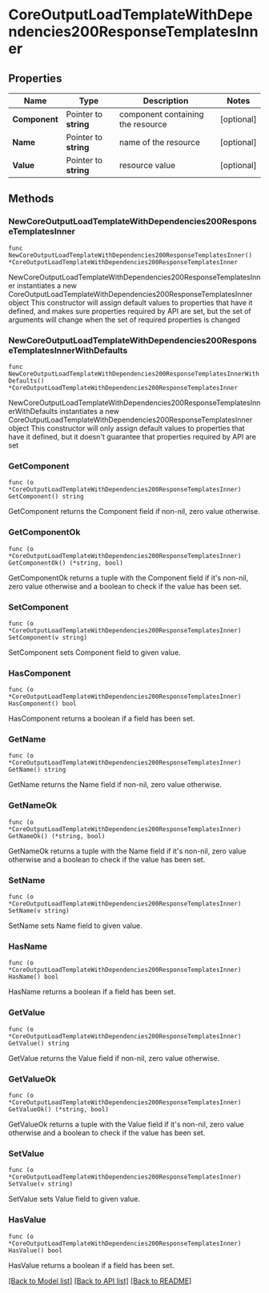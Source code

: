 # CoreOutputLoadTemplateWithDependencies200ResponseTemplatesInner

## Properties

Name | Type | Description | Notes
------------ | ------------- | ------------- | -------------
**Component** | Pointer to **string** | component containing the resource | [optional] 
**Name** | Pointer to **string** | name of the resource | [optional] 
**Value** | Pointer to **string** | resource value | [optional] 

## Methods

### NewCoreOutputLoadTemplateWithDependencies200ResponseTemplatesInner

`func NewCoreOutputLoadTemplateWithDependencies200ResponseTemplatesInner() *CoreOutputLoadTemplateWithDependencies200ResponseTemplatesInner`

NewCoreOutputLoadTemplateWithDependencies200ResponseTemplatesInner instantiates a new CoreOutputLoadTemplateWithDependencies200ResponseTemplatesInner object
This constructor will assign default values to properties that have it defined,
and makes sure properties required by API are set, but the set of arguments
will change when the set of required properties is changed

### NewCoreOutputLoadTemplateWithDependencies200ResponseTemplatesInnerWithDefaults

`func NewCoreOutputLoadTemplateWithDependencies200ResponseTemplatesInnerWithDefaults() *CoreOutputLoadTemplateWithDependencies200ResponseTemplatesInner`

NewCoreOutputLoadTemplateWithDependencies200ResponseTemplatesInnerWithDefaults instantiates a new CoreOutputLoadTemplateWithDependencies200ResponseTemplatesInner object
This constructor will only assign default values to properties that have it defined,
but it doesn't guarantee that properties required by API are set

### GetComponent

`func (o *CoreOutputLoadTemplateWithDependencies200ResponseTemplatesInner) GetComponent() string`

GetComponent returns the Component field if non-nil, zero value otherwise.

### GetComponentOk

`func (o *CoreOutputLoadTemplateWithDependencies200ResponseTemplatesInner) GetComponentOk() (*string, bool)`

GetComponentOk returns a tuple with the Component field if it's non-nil, zero value otherwise
and a boolean to check if the value has been set.

### SetComponent

`func (o *CoreOutputLoadTemplateWithDependencies200ResponseTemplatesInner) SetComponent(v string)`

SetComponent sets Component field to given value.

### HasComponent

`func (o *CoreOutputLoadTemplateWithDependencies200ResponseTemplatesInner) HasComponent() bool`

HasComponent returns a boolean if a field has been set.

### GetName

`func (o *CoreOutputLoadTemplateWithDependencies200ResponseTemplatesInner) GetName() string`

GetName returns the Name field if non-nil, zero value otherwise.

### GetNameOk

`func (o *CoreOutputLoadTemplateWithDependencies200ResponseTemplatesInner) GetNameOk() (*string, bool)`

GetNameOk returns a tuple with the Name field if it's non-nil, zero value otherwise
and a boolean to check if the value has been set.

### SetName

`func (o *CoreOutputLoadTemplateWithDependencies200ResponseTemplatesInner) SetName(v string)`

SetName sets Name field to given value.

### HasName

`func (o *CoreOutputLoadTemplateWithDependencies200ResponseTemplatesInner) HasName() bool`

HasName returns a boolean if a field has been set.

### GetValue

`func (o *CoreOutputLoadTemplateWithDependencies200ResponseTemplatesInner) GetValue() string`

GetValue returns the Value field if non-nil, zero value otherwise.

### GetValueOk

`func (o *CoreOutputLoadTemplateWithDependencies200ResponseTemplatesInner) GetValueOk() (*string, bool)`

GetValueOk returns a tuple with the Value field if it's non-nil, zero value otherwise
and a boolean to check if the value has been set.

### SetValue

`func (o *CoreOutputLoadTemplateWithDependencies200ResponseTemplatesInner) SetValue(v string)`

SetValue sets Value field to given value.

### HasValue

`func (o *CoreOutputLoadTemplateWithDependencies200ResponseTemplatesInner) HasValue() bool`

HasValue returns a boolean if a field has been set.


[[Back to Model list]](../README.md#documentation-for-models) [[Back to API list]](../README.md#documentation-for-api-endpoints) [[Back to README]](../README.md)


